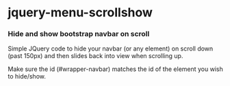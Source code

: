 <h1>jquery-menu-scrollshow</h1>
<h3>Hide and show bootstrap navbar on scroll</h3

Simple JQuery code to hide your navbar (or any element) on scroll down (past 150px) and then slides back into view when scrolling up.

Make sure the id (#wrapper-navbar) matches the id of the element you wish to hide/show.
